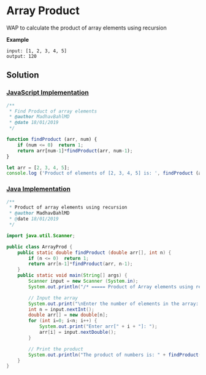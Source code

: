 # Array Product

WAP to calculate the product of array elements using recursion

**Example**

```
input: [1, 2, 3, 4, 5]
output: 120
```

## Solution

### [JavaScript Implementation](./arrayProd.js)

```js
/**
 * Find Product of array elements
 * @author MadhavBahlMD
 * @date 18/01/2019
 */

function findProduct (arr, num) {
    if (num <= 0)  return 1;
    return arr[num-1]*findProduct(arr, num-1);
}

let arr = [2, 3, 4, 5];
console.log ('Product of elements of [2, 3, 4, 5] is: ', findProduct (arr, arr.length));
```

### [Java Implementation](./ArrayProd.java)

```java
/**
 * Product of array elements using recursion 
 * @author MadhavBahlMD
 * @date 18/01/2019
 */

import java.util.Scanner;

public class ArrayProd {
    public static double findProduct (double arr[], int n) {
        if (n <= 0)  return 1;
        return arr[n-1]*findProduct(arr, n-1);
    }
    public static void main(String[] args) {
        Scanner input = new Scanner (System.in);
        System.out.println("/* ===== Product of Array elements using recursion ===== */");

        // Input the array
        System.out.print("\nEnter the number of elements in the array: ");
        int n = input.nextInt();
        double arr[] = new double[n];
        for (int i=0; i<n; i++) {
            System.out.print("Enter arr[" + i + "]: ");
            arr[i] = input.nextDouble();
        }

        // Print the product
        System.out.println("The product of numbers is: " + findProduct(arr, n));
    }
}
```